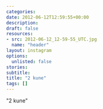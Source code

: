```yaml
---
categories:
date: 2012-06-12T12:59:55+00:00
description:
draft: false
resources:
- src: 2012-06-12_12-59-55_UTC.jpg
  name: "header"
layout: instagram
options:
  unlisted: false
stories:
subtitle:
title: "2 kune"
tags: []
---
```


"2 kune"
